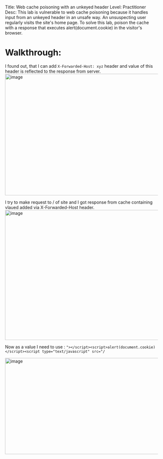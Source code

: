 Title: Web cache poisoning with an unkeyed header
Level: Practitioner
Desc: This lab is vulnerable to web cache poisoning because it handles input from an unkeyed header in an unsafe way. An unsuspecting user regularly visits the site's home page. To solve this lab, poison the cache with a response that executes alert(document.cookie) in the visitor's browser. 

# Walkthrough:
I found out, that I can add `X-Forwarded-Host: xyz` header and value of this header is reflected to the response from server.
<img width="1495" height="399" alt="image" src="https://github.com/user-attachments/assets/a70bc166-83c4-44e7-9baa-e5f707d190ab" />

I try to make request to / of site and I got response from cache containing vlaued added via X-Forwarded-Host header.
<img width="1010" height="427" alt="image" src="https://github.com/user-attachments/assets/0347cb7a-ae07-462b-88ae-c3fa051cf1a0" />

Now as a value I need to use : `"></script><script>alert(document.cookie)</script><script type="text/javascript" src="/`


<img width="1233" height="316" alt="image" src="https://github.com/user-attachments/assets/464bd4d3-fd35-4124-9ecf-7e3bf82215da" />

